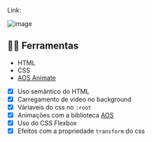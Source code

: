 Link: 

![image](https://github.com/leobatista3/Site-Filme-Mario/assets/72052192/d84c23a9-d8db-45cd-8f03-56438aae99e4)



## 👷‍♂️ Ferramentas

- HTML
- CSS
- [AOS Animate](https://michalsnik.github.io/aos/)

- [x] Uso semântico do HTML
- [x] Carregamento de video no background
- [x] Váriaveis do css no `:root`
- [x] Animações com a biblioteca [AOS](https://michalsnik.github.io/aos/)
- [x] Uso do CSS Flexbox
- [x] Efeitos com a propriedade `transform` do css
